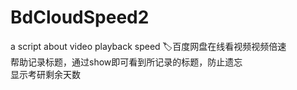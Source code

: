 # BdCloudSpeed2
a script about video playback speed
:label:百度网盘在线看视频视频倍速<br>
帮助记录标题，通过show即可看到所记录的标题，防止遗忘<br>
显示考研剩余天数
